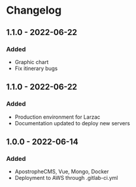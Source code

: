 # Changelog

## 1.1.0 - 2022-06-22

### Added

- Graphic chart
- Fix itinerary bugs

## 1.1.0 - 2022-06-22

### Added

- Production environment for Larzac
- Documentation updated to deploy new servers

## 1.0.0 - 2022-06-14

### Added

- ApostropheCMS, Vue, Mongo, Docker
- Deployment to AWS through .gitlab-ci.yml
